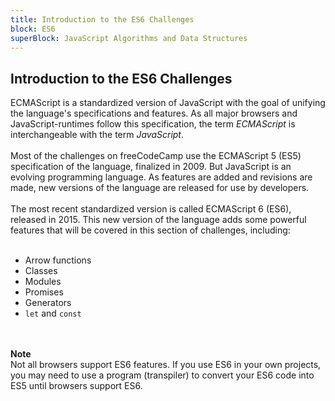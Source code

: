 ```yaml
---
title: Introduction to the ES6 Challenges
block: ES6
superBlock: JavaScript Algorithms and Data Structures
---
```

## Introduction to the ES6 Challenges

ECMAScript is a standardized version of JavaScript with the goal of unifying the language's specifications and features. As all major browsers and JavaScript-runtimes follow this specification, the term <i>ECMAScript</i> is interchangeable with the term <i>JavaScript</i>.<br><br>Most of the challenges on freeCodeCamp use the ECMAScript 5 (ES5) specification of the language, finalized in 2009. But JavaScript is an evolving programming language. As features are added and revisions are made, new versions of the language are released for use by developers.<br><br>The most recent standardized version is called ECMAScript 6 (ES6), released in 2015. This new version of the language adds some powerful features that will be covered in this section of challenges, including:<br><br><ul><li>Arrow functions</li><li>Classes</li><li>Modules</li><li>Promises</li><li>Generators</li><li><code>let</code> and <code>const</code></li></ul><br><br><strong>Note</strong><br>Not all browsers support ES6 features. If you use ES6 in your own projects, you may need to use a program (transpiler) to convert your ES6 code into ES5 until browsers support ES6.

